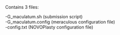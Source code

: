 Contains 3 files:

-G_maculatum.sh (submission script)  
-G_maculatum.config (meraculous configuration file)  
-config.txt (NOVOPlasty configuration file)  

